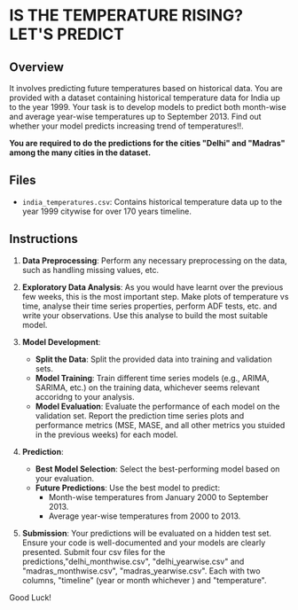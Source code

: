 # IS THE TEMPERATURE RISING? LET'S PREDICT

## Overview
It involves predicting future temperatures based on historical data. You are provided with a dataset containing historical temperature data for India up to the year 1999. Your task is to develop models to predict both month-wise and average year-wise temperatures up to September 2013. Find out whether your model predicts increasing trend of temperatures!!.

**You are required to do the predictions for the cities "Delhi" and "Madras" among the many cities in the dataset.**

## Files
- `india_temperatures.csv`: Contains historical temperature data up to the year 1999 citywise for over 170 years timeline. 

## Instructions
1. **Data Preprocessing**: Perform any necessary preprocessing on the data, such as handling missing values, etc.


2. **Exploratory Data Analysis**: As you would have learnt over the previous few weeks, this is the most important step. Make plots of temperature vs time, analyse their time series properties, perform ADF tests, etc. and write your observations. Use this analyse to build the most suitable model.


3. **Model Development**:
    - **Split the Data**: Split the provided data into training and validation sets.
    - **Model Training**: Train different time series models (e.g., ARIMA, SARIMA, etc.) on the training data, whichever seems relevant accoridng to your analysis.
    - **Model Evaluation**: Evaluate the performance of each model on the validation set. Report the prediction time series plots and performance metrics (MSE, MASE, and all other metrics you stuided in the previous weeks) for each model.

4. **Prediction**:
    - **Best Model Selection**: Select the best-performing model based on your evaluation.
    - **Future Predictions**: Use the best model to predict:
        - Month-wise temperatures from January 2000 to September 2013.
        - Average year-wise temperatures from 2000 to 2013.

5. **Submission**: Your predictions will be evaluated on a hidden test set. Ensure your code is well-documented and your models are clearly presented. Submit four csv files for the predictions,"delhi_monthwise.csv", "delhi_yearwise.csv" and "madras_monthwise.csv", "madras_yearwise.csv". Each with two columns, "timeline" (year or month whichever ) and "temperature".

Good Luck!

